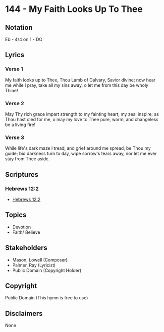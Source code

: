 # 144 - My Faith Looks Up To Thee

## Notation

Eb - 4/4 on 1 - DO

## Lyrics

### Verse 1

My faith looks up to Thee, Thou Lamb of Calvary, Savior divine; now hear me while I pray, take all my sins away, o let me from this day be wholy Thine!

### Verse 2

May Thy rich grace impart strength to my fainting heart, my zeal inspire; as Thou hast died for me, o may my love to Thee pure, warm, and changeless be a living fire!

### Verse 3

While life's dark maze I tread, and grief around me spread, be Thou my guide; bid darkness turn to day, wipe sorrow's tears away, nor let me ever stay from Thee aside.


## Scriptures

### Hebrews 12:2

- [Hebrews 12:2](https://www.biblegateway.com/passage/?search=Hebrews%2012%3A2)


## Topics

- Devotion
- Faith/ Believe

## Stakeholders

- Mason, Lowell (Composer)
- Palmer, Ray (Lyricist)
- Public Domain (Copyright Holder)

## Copyright

Public Domain
(This hymn is free to use)

## Disclaimers

None

